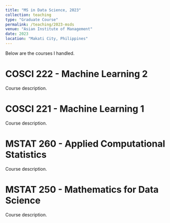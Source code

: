```yaml
---
title: "MS in Data Science, 2023"
collection: teaching
type: "Graduate Course"
permalink: /teaching/2023-msds
venue: "Asian Institute of Management"
date: 2023
location: "Makati City, Philippines"
---
```


Below are the courses I handled.

COSCI 222 - Machine Learning 2
======
Course description.

COSCI 221 - Machine Learning 1
======
Course description.

MSTAT 260 - Applied Computational Statistics
======
Course description.

MSTAT 250 - Mathematics for Data Science
======
Course description.
